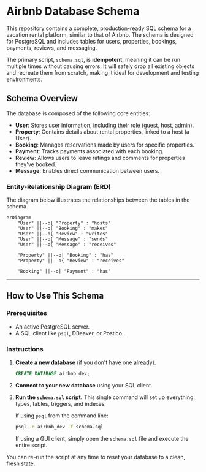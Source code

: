 # Airbnb Database Schema

This repository contains a complete, production-ready SQL schema for a vacation rental platform, similar to that of Airbnb. The schema is designed for PostgreSQL and includes tables for users, properties, bookings, payments, reviews, and messaging.

The primary script, `schema.sql`, is **idempotent**, meaning it can be run multiple times without causing errors. It will safely drop all existing objects and recreate them from scratch, making it ideal for development and testing environments.

## Schema Overview

The database is composed of the following core entities:

- **User**: Stores user information, including their role (guest, host, admin).
- **Property**: Contains details about rental properties, linked to a host (a User).
- **Booking**: Manages reservations made by users for specific properties.
- **Payment**: Tracks payments associated with each booking.
- **Review**: Allows users to leave ratings and comments for properties they've booked.
- **Message**: Enables direct communication between users.

### Entity-Relationship Diagram (ERD)

The diagram below illustrates the relationships between the tables in the schema.

```mermaid
erDiagram
    "User" ||--o{ "Property" : "hosts"
    "User" ||--o| "Booking" : "makes"
    "User" ||--o{ "Review" : "writes"
    "User" ||--o{ "Message" : "sends"
    "User" ||--o{ "Message" : "receives"

    "Property" ||--o| "Booking" : "has"
    "Property" ||--o{ "Review" : "receives"

    "Booking" ||--o| "Payment" : "has"
```

---

## How to Use This Schema

### Prerequisites

- An active PostgreSQL server.
- A SQL client like `psql`, DBeaver, or Postico.

### Instructions

1.  **Create a new database** (if you don't have one already).

    ```sql
    CREATE DATABASE airbnb_dev;
    ```

2.  **Connect to your new database** using your SQL client.

3.  **Run the `schema.sql` script.** This single command will set up everything: types, tables, triggers, and indexes.

    If using `psql` from the command line:

    ```bash
    psql -d airbnb_dev -f schema.sql
    ```

    If using a GUI client, simply open the `schema.sql` file and execute the entire script.

You can re-run the script at any time to reset your database to a clean, fresh state.
